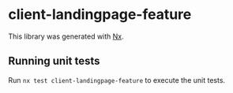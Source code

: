 # client-landingpage-feature

This library was generated with [Nx](https://nx.dev).

## Running unit tests

Run `nx test client-landingpage-feature` to execute the unit tests.
